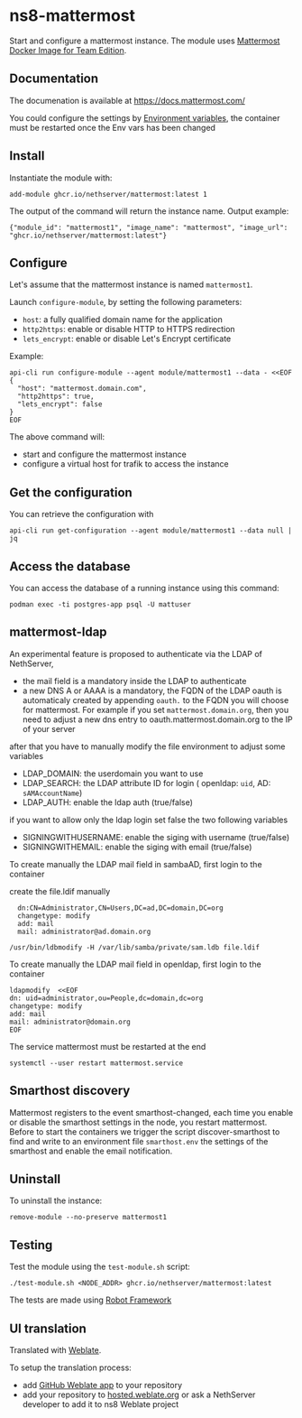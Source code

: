# ns8-mattermost

Start and configure a mattermost instance.
The module uses [Mattermost Docker Image for Team Edition](https://hub.docker.com/r/mattermost/mattermost-team-edition).

## Documentation

The documenation is available at https://docs.mattermost.com/

You could configure the settings by  [Environment variables](https://docs.mattermost.com/configure/environment-configuration-settings.html), the container must be restarted once the Env vars has been changed

## Install

Instantiate the module with:

    add-module ghcr.io/nethserver/mattermost:latest 1

The output of the command will return the instance name.
Output example:

    {"module_id": "mattermost1", "image_name": "mattermost", "image_url": "ghcr.io/nethserver/mattermost:latest"}

## Configure

Let's assume that the mattermost instance is named `mattermost1`.

Launch `configure-module`, by setting the following parameters:
- `host`: a fully qualified domain name for the application
- `http2https`: enable or disable HTTP to HTTPS redirection
- `lets_encrypt`: enable or disable Let's Encrypt certificate

Example:

```
api-cli run configure-module --agent module/mattermost1 --data - <<EOF
{
  "host": "mattermost.domain.com",
  "http2https": true,
  "lets_encrypt": false
}
EOF
```

The above command will:
- start and configure the mattermost instance
- configure a virtual host for trafik to access the instance

## Get the configuration

You can retrieve the configuration with

```
api-cli run get-configuration --agent module/mattermost1 --data null | jq
```

## Access the database

You can access the database of a running instance using this command:
```
podman exec -ti postgres-app psql -U mattuser
```
## mattermost-ldap

An experimental feature is proposed to authenticate via the LDAP of NethServer, 

- the mail field is a mandatory inside the LDAP to authenticate
- a new DNS A or AAAA is a mandatory, the FQDN of the LDAP oauth is automaticaly created by appending `oauth.` to the FQDN you will choose for mattermost. For example if you set `mattermost.domain.org`, then
  you need to adjust a new dns entry to oauth.mattermost.domain.org to the IP of your server

after that you have to manually modify the file environment to adjust some variables

- LDAP_DOMAIN: the userdomain you want to use
- LDAP_SEARCH: the LDAP attribute ID for login ( openldap: `uid`, AD: `sAMAccountName`)
- LDAP_AUTH: enable the ldap auth (true/false)

if you want to allow only the ldap login set false the two following variables
- SIGNINGWITHUSERNAME: enable the siging with username (true/false)
- SIGNINGWITHEMAIL:  enable the siging with email (true/false)

To create manually the LDAP mail field in sambaAD, first login to the container

create the file.ldif manually
```
  dn:CN=Administrator,CN=Users,DC=ad,DC=domain,DC=org
  changetype: modify
  add: mail
  mail: administrator@ad.domain.org
```
`/usr/bin/ldbmodify -H /var/lib/samba/private/sam.ldb file.ldif`

To create manually the LDAP mail field in openldap, first login to the container

```
ldapmodify  <<EOF
dn: uid=administrator,ou=People,dc=domain,dc=org
changetype: modify
add: mail
mail: administrator@domain.org
EOF
```

The service mattermost must be restarted at the end

```
systemctl --user restart mattermost.service
```

## Smarthost discovery

Mattermost registers to the event smarthost-changed, each time you enable or disable the smarthost settings in the node, you restart mattermost.
Before to start the containers we trigger the script discover-smarthost to find and write to an environment file `smarthost.env` the settings of the smarthost and enable the email notification.

## Uninstall

To uninstall the instance:

    remove-module --no-preserve mattermost1

## Testing

Test the module using the `test-module.sh` script:


    ./test-module.sh <NODE_ADDR> ghcr.io/nethserver/mattermost:latest

The tests are made using [Robot Framework](https://robotframework.org/)

## UI translation

Translated with [Weblate](https://hosted.weblate.org/projects/ns8/).

To setup the translation process:

- add [GitHub Weblate app](https://docs.weblate.org/en/latest/admin/continuous.html#github-setup) to your repository
- add your repository to [hosted.weblate.org](https://hosted.weblate.org) or ask a NethServer developer to add it to ns8 Weblate project

